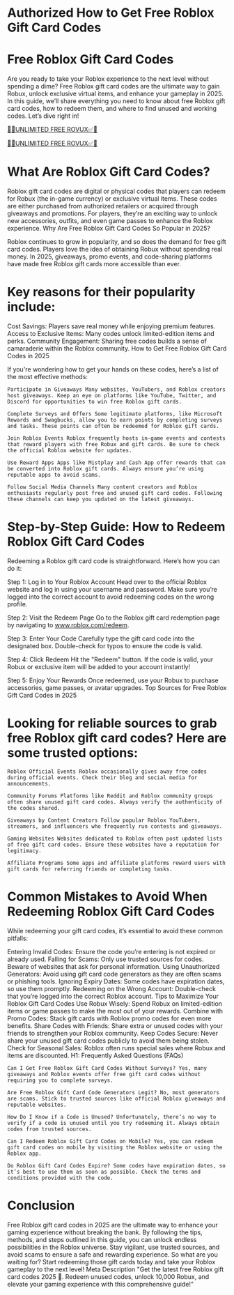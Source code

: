 # Authorized How to Get Free Roblox Gift Card Codes

# Free Roblox Gift Card Codes

Are you ready to take your Roblox experience to the next level without spending a dime? Free Roblox gift card codes are the ultimate way to gain Robux, unlock exclusive virtual items, and enhance your gameplay in 2025. In this guide, we’ll share everything you need to know about free Roblox gift card codes, how to redeem them, and where to find unused and working codes. Let’s dive right in!

[🔴✅UNLIMITED FREE ROVUX✅🔴
](https://appbitly.com/Roblox-2025)

[🔴✅UNLIMITED FREE ROVUX✅🔴
](https://appbitly.com/Roblox-2025)

# What Are Roblox Gift Card Codes?

Roblox gift card codes are digital or physical codes that players can redeem for Robux (the in-game currency) or exclusive virtual items. These codes are either purchased from authorized retailers or acquired through giveaways and promotions. For players, they’re an exciting way to unlock new accessories, outfits, and even game passes to enhance the Roblox experience.
Why Are Free Roblox Gift Card Codes So Popular in 2025?

Roblox continues to grow in popularity, and so does the demand for free gift card codes. Players love the idea of obtaining Robux without spending real money. In 2025, giveaways, promo events, and code-sharing platforms have made free Roblox gift cards more accessible than ever.

# Key reasons for their popularity include:

Cost Savings: Players save real money while enjoying premium features. Access to Exclusive Items: Many codes unlock limited-edition items and perks. Community Engagement: Sharing free codes builds a sense of camaraderie within the Roblox community.
How to Get Free Roblox Gift Card Codes in 2025

If you're wondering how to get your hands on these codes, here’s a list of the most effective methods:

    Participate in Giveaways Many websites, YouTubers, and Roblox creators host giveaways. Keep an eye on platforms like YouTube, Twitter, and Discord for opportunities to win free Roblox gift cards.

    Complete Surveys and Offers Some legitimate platforms, like Microsoft Rewards and Swagbucks, allow you to earn points by completing surveys and tasks. These points can often be redeemed for Roblox gift cards.

    Join Roblox Events Roblox frequently hosts in-game events and contests that reward players with free Robux and gift cards. Be sure to check the official Roblox website for updates.

    Use Reward Apps Apps like Mistplay and Cash App offer rewards that can be converted into Roblox gift cards. Always ensure you’re using reputable apps to avoid scams.

    Follow Social Media Channels Many content creators and Roblox enthusiasts regularly post free and unused gift card codes. Following these channels can keep you updated on the latest giveaways.

# Step-by-Step Guide: How to Redeem Roblox Gift Card Codes

Redeeming a Roblox gift card code is straightforward. Here’s how you can do it:

Step 1: Log in to Your Roblox Account Head over to the official Roblox website and log in using your username and password. Make sure you’re logged into the correct account to avoid redeeming codes on the wrong profile.

Step 2: Visit the Redeem Page Go to the Roblox gift card redemption page by navigating to www.roblox.com/redeem.

Step 3: Enter Your Code Carefully type the gift card code into the designated box. Double-check for typos to ensure the code is valid.

Step 4: Click Redeem Hit the "Redeem" button. If the code is valid, your Robux or exclusive item will be added to your account instantly!

Step 5: Enjoy Your Rewards Once redeemed, use your Robux to purchase accessories, game passes, or avatar upgrades.
Top Sources for Free Roblox Gift Card Codes in 2025

# Looking for reliable sources to grab free Roblox gift card codes? Here are some trusted options:

    Roblox Official Events Roblox occasionally gives away free codes during official events. Check their blog and social media for announcements.

    Community Forums Platforms like Reddit and Roblox community groups often share unused gift card codes. Always verify the authenticity of the codes shared.

    Giveaways by Content Creators Follow popular Roblox YouTubers, streamers, and influencers who frequently run contests and giveaways.

    Gaming Websites Websites dedicated to Roblox often post updated lists of free gift card codes. Ensure these websites have a reputation for legitimacy.

    Affiliate Programs Some apps and affiliate platforms reward users with gift cards for referring friends or completing tasks.

# Common Mistakes to Avoid When Redeeming Roblox Gift Card Codes

While redeeming your gift card codes, it’s essential to avoid these common pitfalls:

Entering Invalid Codes: Ensure the code you’re entering is not expired or already used. Falling for Scams: Only use trusted sources for codes. Beware of websites that ask for personal information. Using Unauthorized Generators: Avoid using gift card code generators as they are often scams or phishing tools. Ignoring Expiry Dates: Some codes have expiration dates, so use them promptly. Redeeming on the Wrong Account: Double-check that you’re logged into the correct Roblox account. Tips to Maximize Your Roblox Gift Card Codes Use Robux Wisely: Spend Robux on limited-edition items or game passes to make the most out of your rewards. Combine with Promo Codes: Stack gift cards with Roblox promo codes for even more benefits. Share Codes with Friends: Share extra or unused codes with your friends to strengthen your Roblox community. Keep Codes Secure: Never share your unused gift card codes publicly to avoid them being stolen. Check for Seasonal Sales: Roblox often runs special sales where Robux and items are discounted.
H1: Frequently Asked Questions (FAQs)

    Can I Get Free Roblox Gift Card Codes Without Surveys? Yes, many giveaways and Roblox events offer free gift card codes without requiring you to complete surveys.

    Are Free Roblox Gift Card Code Generators Legit? No, most generators are scams. Stick to trusted sources like official Roblox giveaways and reputable websites.

    How Do I Know if a Code is Unused? Unfortunately, there’s no way to verify if a code is unused until you try redeeming it. Always obtain codes from trusted sources.

    Can I Redeem Roblox Gift Card Codes on Mobile? Yes, you can redeem gift card codes on mobile by visiting the Roblox website or using the Roblox app.

    Do Roblox Gift Card Codes Expire? Some codes have expiration dates, so it’s best to use them as soon as possible. Check the terms and conditions provided with the code.

# Conclusion

Free Roblox gift card codes in 2025 are the ultimate way to enhance your gaming experience without breaking the bank. By following the tips, methods, and steps outlined in this guide, you can unlock endless possibilities in the Roblox universe. Stay vigilant, use trusted sources, and avoid scams to ensure a safe and rewarding experience. So what are you waiting for? Start redeeming those gift cards today and take your Roblox gameplay to the next level!
Meta Description
"Get the latest free Roblox gift card codes 2025 🎁. Redeem unused codes, unlock 10,000 Robux, and elevate your gaming experience with this comprehensive guide!"
